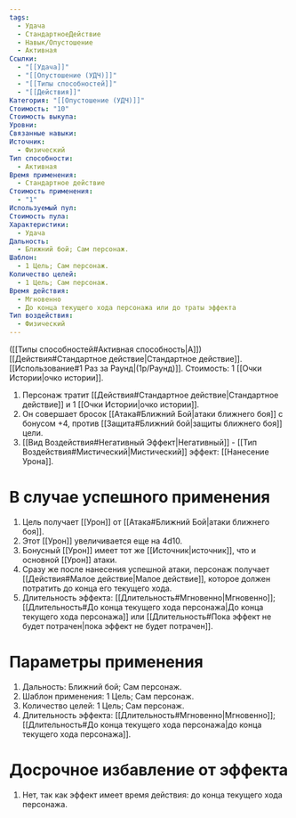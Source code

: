 ```yaml
---
tags:
  - Удача
  - СтандартноеДействие
  - Навык/Опустошение
  - Активная
Ссылки:
  - "[[Удача]]"
  - "[[Опустошение (УДЧ)]]"
  - "[[Типы способностей]]"
  - "[[Действия]]"
Категория: "[[Опустошение (УДЧ)]]"
Стоимость: "10"
Стоимость выкупа:
Уровни:
Связанные навыки:
Источник:
  - Физический
Тип способности:
  - Активная
Время применения:
  - Стандартное действие
Стоимость применения:
  - "1"
Используемый пул:
Стоимость пула:
Характеристики:
  - Удача
Дальность:
  - Ближний бой; Сам персонаж.
Шаблон:
  - 1 Цель; Сам персонаж.
Количество целей:
  - 1 Цель; Сам персонаж.
Время действия:
  - Мгновенно
  - До конца текущего хода персонажа или до траты эффекта
Тип воздействия:
  - Физический
---
```

([[Типы способностей#Активная способность|А]]) [[Действия#Стандартное действие|Стандартное действие]]. [[Использование#1 Раз за Раунд|(1р/Раунд)]]. Стоимость: 1 [[Очки Истории|очко истории]].

1. Персонаж тратит [[Действия#Стандартное действие|Стандартное действие]] и 1 [[Очки Истории|очко истории]].
2. Он совершает бросок [[Атака#Ближний Бой|атаки ближнего боя]] с бонусом +4, против [[Защита#Ближний бой|защиты ближнего боя]] цели. 
3. [[Вид Воздействия#Негативный Эффект|Негативный]] - [[Тип Воздействия#Мистический|Мистический]] эффект: [[Нанесение Урона]]. 
# В случае успешного применения

1. Цель получает [[Урон]] от [[Атака#Ближний Бой|атаки ближнего боя]].
2. Этот [[Урон]] увеличивается еще на 4d10. 
3. Бонусный [[Урон]] имеет тот же [[Источник|источник]], что и основной [[Урон]] атаки. 
4. Сразу же после нанесения успешной атаки, персонаж получает [[Действия#Малое действие|Малое действие]], которое должен потратить до конца его текущего хода. 
5. Длительность эффекта: [[Длительность#Мгновенно|Мгновенно]]; [[Длительность#До конца текущего хода персонажа|До конца текущего хода персонажа]] или [[Длительность#Пока эффект не будет потрачен|пока эффект не будет потрачен]]. 
# Параметры применения

1. Дальность: Ближний бой; Сам персонаж.
2. Шаблон применения: 1 Цель; Сам персонаж. 
3. Количество целей: 1 Цель; Сам персонаж. 
4. Длительность эффекта:  [[Длительность#Мгновенно|Мгновенно]]; [[Длительность#До конца текущего хода персонажа|до конца текущего хода персонажа]].
# Досрочное избавление от эффекта

1. Нет, так как эффект имеет время действия: до конца текущего хода персонажа. 